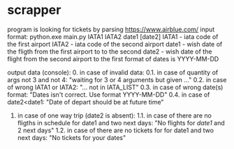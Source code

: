# scrapper
program is looking for tickets by parsing https://www.airblue.com/
input format:
python.exe main.py IATA1 IATA2 date1 [date2]
IATA1 - iata code of the first airport
IATA2 - iata code of the second airport
date1 - wish date of the fligth from the first airport to to the second
date2 - wish date of the flight from the second airport to the first
format of dates is YYYY-MM-DD

output data (console):
0. in case of invalid data:
0.1. in case of quantity of args not 3 and not 4:
"waiting for 3 or 4 arguments but given ..."
0.2. in case of wrong IATA1 or IATA2:
"... not in IATA_LIST"
0.3. in case of wrong date(s) format:
"Dates isn't correct. Use format YYYY-MM-DD"
0.4. in case of date2<date1:
"Date of depart should be at future time"
1. in case of one way trip (date2 is absent):
1.1. in case of there are no fligths in schedule for date1 and two next days:
"No flights for _date1_ and 2 next days"
1.2. in case of there are no tickets for for date1 and two next days:
"No tickets for your dates"
